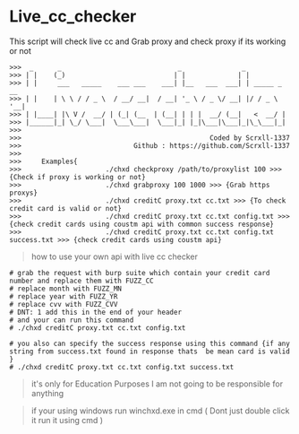 # Live_cc_checker
This script will check live cc and Grab proxy and check proxy if its working or not
```
>>>  _      _                             _               _             
>>> | |    (_)                           | |             | |            
>>> | |     ___   _____    ___ ___    ___| |__   ___  ___| | _____ _ __ 
>>> | |    | \ \ / / _ \  / __/ __|  / __| '_ \ / _ \/ __| |/ / _ \ '__|
>>> | |____| |\ V /  __/ | (_| (__  | (__| | | |  __/ (__|   <  __/ |   
>>> |______|_| \_/ \___|  \___\___|  \___|_| |_|\___|\___|_|\_\___|_|   
>>>                                                                                  
>>>                                               Coded by Scrxll-1337
>>>                            Github : https://github.com/Scrxll-1337
>>>         
>>>     Examples{
>>>                     ./chxd checkproxy /path/to/proxylist 100 >>> {Check if proxy is working or not}
>>>                     ./chxd grabproxy 100 1000 >>> {Grab https proxys}
>>>                     ./chxd creditC proxy.txt cc.txt >>> {To check credit card is valid or not}
>>>                     ./chxd creditC proxy.txt cc.txt config.txt >>> {check credit cards using coustm api with common success response}
>>>                     ./chxd creditC proxy.txt cc.txt config.txt success.txt >>> {check credit cards using coustm api}
```

> how to use your own api with live cc checker

```
# grab the request with burp suite which contain your credit card number and replace them with FUZZ_CC 
# replace month with FUZZ_MN
# replace year with FUZZ_YR
# replace cvv with FUZZ_CVV
# DNT: 1 add this in the end of your header
# and your can run this command 
# ./chxd creditC proxy.txt cc.txt config.txt

# you also can specify the success response using this command {if any string from success.txt found in response thats  be mean card is valid }
# ./chxd creditC proxy.txt cc.txt config.txt success.txt
```
> it's only for Education Purposes
> I am not going to be responsible for anything

> if your using windows run winchxd.exe in cmd ( Dont just double click it run it using cmd )
